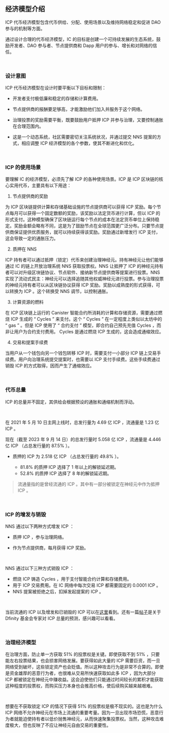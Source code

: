 ## 经济模型介绍

ICP 代币经济模型包含代币供给、分配、使用场景以及维持网络稳定和促进 DAO 参与的机制等方面。

通过设计合理的代币经济模型，IC 的目标是创建一个可持续发展的生态系统，鼓励开发者、DAO 参与者、节点提供商和 Dapp 用户的参与、增长和对网络的信任。

<br>

### 设计意图

ICP 代币经济模型在设计时要平衡以下目标和限制：

- 开发者支付极低廉和稳定的存储和计算费用。

- 节点提供商的报酬要足够高，才能激励他们加入并服务于这个网络。

- 治理投票的奖励需要平衡，既要鼓励用户抵押 ICP 并参与治理，又要控制通胀在合理范围内。

- 这是一个动态系统，社区需要密切关注系统状况，并通过提交 NNS 提案的方式，相应调整 ICP 经济模型的各个参数，使其不断进化和优化。

<br>

### ICP 的使用场景

要理解 IC 的经济模型，必须先了解 ICP 的各种使用场景。ICP 是 ICP 区块链的核心实用代币，主要具有以下用途：

1. 节点提供商的奖励

为 ICP 区块链提供计算和存储基础设施的节点提供商可以获得 ICP 奖励。每个节点每月可以获得一个固定数额的奖励，该奖励以法定货币进行计算，但以 ICP 的形式支付。这种模型确保了区块链运行每个节点的成本在法定货币单位上保持稳定。奖励金额会略有不同，这是为了鼓励节点在全球范围更广泛分布。只要节点提供商保证提供优质服务，就可以持续获得该奖励。奖励通过新增发行 ICP 支付，这会导致一定的通胀压力。

2. 质押在 NNS

ICP 持有者可以通过抵押（锁定）代币来创建治理神经元。持有神经元让他们能够通过 IC 的链上开放治理系统 NNS 获取投票权。NNS 让抵押了 ICP 的神经元持有者可以对升级区块链协议、节点软件、接纳新节点提供商等提案进行投票。NNS 实现了流动式民主：神经元可以选择追随其他权威神经元进行投票。参与治理投票的神经元持有者可以从区块链协议获得 ICP 奖励。奖励以成熟度的形式获得，可以转换为 ICP 。这个转换受 NNS 调节，以控制通胀。

3. 计算资源的燃料

在 ICP 区块链上运行的 Canister 智能合约所消耗的计算和存储资源，需要通过燃烧 ICP 生成的 “ Cycles ” 来支付。这个 “ Cycles ” 在一定程度上类似以太坊中的 “ gas ” 。但是 ICP 使用了 “ 合约支付 ” 模型，即合约自己预先充值 Cycles ，而非让用户为合约支付费用。 Cycles 是通过燃烧 ICP 生成的，这会造成通缩效应。

4. 交易和提案手续费

当用户从一个钱包向另一个钱包转移 ICP 时，需要支付一小部分 ICP 链上交易手续费。用户向治理系统提交提案时，也需要以 ICP 支付手续费。这些手续费通过销毁 ICP 的方式取得，因而产生了通缩效应。

<br>

### 代币总量

ICP 的总量并不固定，其供给会根据预设的通胀和通缩机制而浮动。

<br>

在 2021 年 5 月 10 日主网上线时，总发行量为 4.69 亿 ICP ，流通量是 1.23 亿 ICP 。

现在（截至 2023 年 9 月 14 日）的总发行量时 5.058 亿 ICP ，流通量是 4.446 亿 ICP （占总发行量的 87.5% ）。

- 质押的 ICP 为 2.518 亿 ICP （占总发行量的 49.8% ）。

  - 81.8% 的质押 ICP 选择了 1 年以上的解锁延迟期。
  - 52.8% 的质押 ICP 选择了 8 年的解锁延迟期。

> 流通量指的是曾经流通的 ICP 。其中有一部分被锁定在神经元中作为抵押 ICP 。

<br>

### ICP 的增发与销毁

NNS 通过以下两种方式增发 ICP ：

* 质押 ICP ，参与治理网络。

* 作为节点提供商，每月获得 ICP 奖励。

<br>

NNS 通过以下三种方式销毁 ICP ：

* 燃烧 ICP 铸造 Cycles ，用于支付智能合约计算和存储费用。
* 用于 ICP 交易费用。在 IC 网络中每次交易 ICP 都需要固定的 0.0001 ICP 。
* NNS 提案被拒绝之后，扣掉发起提案的 ICP 。

<br>

当前流通的 ICP 以及增发和已销毁的 ICP 可以在[这里](https://dashboard.internetcomputer.org/circulation)看到。还有一篇[帖子](https://forum.dfinity.org/t/tokenomics-series-projecting-the-total-supply-of-icp/20205)是关于 Dfinity 基金会专家对 ICP 总量的预测，感兴趣可以看看。

<br>

### 治理经济模型

在治理方面，防止单一方获取 51% 的投票权是关键。即使获取不到 51% ，只要能左右投票结果，也会损害网络发展。要获得如此大量的 ICP 需要巨资，而一旦网络受到破坏，这些锁定资产也会贬值。所以这种攻击行为是非常不合算的。即使是资金雄厚的恶意行为者，也很难从交易所快速获取如此多 ICP ，因为大部分 ICP 都被锁定在神经元中赚收益。这会迫使他们只能通过时间较长的累积才能获取这种程度的投票权，而购买压力本身也会推高价格，使后续购买越来越艰难。

<br>

想要在不获取锁定 ICP 的情况下获得 51% 的投票权是极不现实的。这也是为什么 ICP 网络不允许神经元在市场上流通的重要考量。因为一旦出现市场恐慌，恶意行为者就能迫使持有者以低价抛售神经元，从而快速聚集投票权。当然，这种攻击难度极大，但也反映了不应让神经元自由交易的重要性。

<br>
